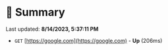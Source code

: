 # 📖 Summary
Last updated: **8/14/2023, 5:37:11 PM**

- `GET` [https://google.com](https://google.com) - **Up** (206ms)
